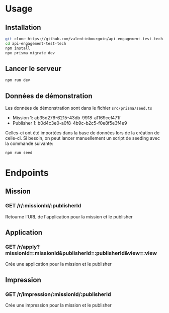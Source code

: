 # Usage

## Installation

```bash
git clone https://github.com/valentinbourgoin/api-engagement-test-tech.git
cd api-engagement-test-tech
npm install
npx prisma migrate dev
```

## Lancer le serveur

```bash
npm run dev
```

## Données de démonstration

Les données de démonstration sont dans le fichier `src/prisma/seed.ts`

- Mission 1: ab35d276-6215-43db-9918-a1169cef471f
- Publisher 1: b0d4c3e0-a0f8-4b9c-b2c5-f0e8f5e3f4e9

Celles-ci ont été importées dans la base de données lors de la création de celle-ci.
Si besoin, on peut lancer manuellement un script de seeding avec la commande suivante:

```bash
npm run seed
```

# Endpoints

## Mission

### GET /r/:missionId/:publisherId

Retourne l'URL de l'application pour la mission et le publisher

## Application

### GET /r/apply?missionId=:missionId&publisherId=:publisherId&view=:view

Crée une application pour la mission et le publisher

## Impression

### GET /r/impression/:missionId/:publisherId

Crée une impression pour la mission et le publisher
